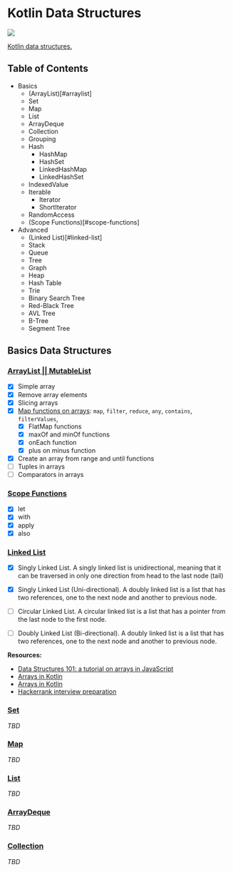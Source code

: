 # Kotlin Data Structures

![](https://resources.jetbrains.com/storage/products/company/brand/logos/Kotlin_icon.svg?_ga=2.151443193.1990525158.1686932478-320589232.1686932478&_gl=1*7hgqfv*_ga*MzIwNTg5MjMyLjE2ODY5MzI0Nzg.*_ga_9J976DJZ68*MTY4NjkzMjQ3OC4xLjAuMTY4NjkzMjQ4OC42MC4wLjA.)

[Kotlin data structures.](https://kotlinlang.org/api/latest/jvm/stdlib/kotlin.collections/)

## Table of Contents

- Basics
  - (ArrayList)[#arraylist]
  - Set
  - Map
  - List
  - ArrayDeque
  - Collection
  - Grouping
  - Hash
    - HashMap
    - HashSet
    - LinkedHashMap
    - LinkedHashSet
  - IndexedValue
  - Iterable
    - Iterator
    - ShortIterator
  - RandomAccess
  - (Scope Functions)[#scope-functions]
- Advanced
  - (Linked List)[#linked-list]
  - Stack
  - Queue
  - Tree
  - Graph
  - Heap
  - Hash Table
  - Trie
  - Binary Search Tree
  - Red-Black Tree
  - AVL Tree
  - B-Tree
  - Segment Tree

## Basics Data Structures
### [ArrayList || MutableList](https://kotlinlang.org/api/latest/jvm/stdlib/kotlin.collections/-array-list/)

- [X] Simple array
- [X] Remove array elements
- [X] Slicing arrays
- [X] [Map functions on arrays](https://kotlinlang.org/api/latest/jvm/stdlib/kotlin.collections/-map/): `map`, `filter`, `reduce`, `any`, `contains`, `filterValues`,
  - [X] FlatMap functions
  - [X] maxOf and minOf functions
  - [X] onEach function
  - [X] plus on minus function
- [X] Create an array from range and until functions
- [ ] Tuples in arrays
- [ ] Comparators in arrays

### [Scope Functions](https://kotlinlang.org/docs/scope-functions.html)

- [X] let
- [X] with
- [X] apply
- [X] also

### [Linked List](https://www.educative.io/blog/data-structures-linked-list-java-tutorial)

- [X] Singly Linked List. A singly linked list is unidirectional, meaning that it can be traversed in only one direction from head to the last node (tail)
- [X] Singly Linked List (Uni-directional). A doubly linked list is a list that has two references, one to the next node and another to previous node.
- [ ] Circular Linked List. A circular linked list is a list that has a pointer from the last node to the first node.
- [ ] Doubly Linked List (Bi-directional). A doubly linked list is a list that has two references, one to the next node and another to previous node.



**Resources:**
- [Data Structures 101: a tutorial on arrays in JavaScript](https://www.educative.io/blog/data-structures-arrays-javascript-tutorial)
- [Arrays in Kotlin](https://www.geeksforgeeks.org/arrays-in-java/)
- [Arrays in Kotlin](https://www.programiz.com/kotlin-programming/variable-types)
- [Hackerrank interview preparation](https://www.hackerrank.com/interview/interview-preparation-kit/arrays/challenges)

### [Set](https://kotlinlang.org/api/latest/jvm/stdlib/kotlin.collections/-set/)
_TBD_

### [Map](https://kotlinlang.org/api/latest/jvm/stdlib/kotlin.collections/-map/)
_TBD_

### [List](https://kotlinlang.org/api/latest/jvm/stdlib/kotlin.collections/-list/)
_TBD_

### [ArrayDeque](https://kotlinlang.org/api/latest/jvm/stdlib/kotlin.collections/-array-deque/)
_TBD_

### [Collection](https://kotlinlang.org/api/latest/jvm/stdlib/kotlin.collections/-collection/)
_TBD_
